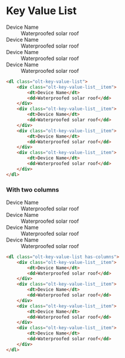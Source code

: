 # Key Value List

<dl class="olt-key-value-list">
    <div class="olt-key-value-list__item">
        <dt>Device Name</dt>
        <dd>Waterproofed solar roof</dd>
    </div>
    <div class="olt-key-value-list__item">
        <dt>Device Name</dt>
        <dd>Waterproofed solar roof</dd>
    </div>
    <div class="olt-key-value-list__item">
        <dt>Device Name</dt>
        <dd>Waterproofed solar roof</dd>
    </div>
    <div class="olt-key-value-list__item">
        <dt>Device Name</dt>
        <dd>Waterproofed solar roof</dd>
    </div>
</dl>

````html
<dl class="olt-key-value-list">
    <div class="olt-key-value-list__item">
        <dt>Device Name</dt>
        <dd>Waterproofed solar roof</dd>
    </div>
    <div class="olt-key-value-list__item">
        <dt>Device Name</dt>
        <dd>Waterproofed solar roof</dd>
    </div>
    <div class="olt-key-value-list__item">
        <dt>Device Name</dt>
        <dd>Waterproofed solar roof</dd>
    </div>
    <div class="olt-key-value-list__item">
        <dt>Device Name</dt>
        <dd>Waterproofed solar roof</dd>
    </div>
</dl>
````

### With two columns

<dl class="olt-key-value-list has-columns">
    <div class="olt-key-value-list__item">
        <dt>Device Name</dt>
        <dd>Waterproofed solar roof</dd>
    </div>
    <div class="olt-key-value-list__item">
        <dt>Device Name</dt>
        <dd>Waterproofed solar roof</dd>
    </div>
    <div class="olt-key-value-list__item">
        <dt>Device Name</dt>
        <dd>Waterproofed solar roof</dd>
    </div>
    <div class="olt-key-value-list__item">
        <dt>Device Name</dt>
        <dd>Waterproofed solar roof</dd>
    </div>
</dl>

````html
<dl class="olt-key-value-list has-columns">
    <div class="olt-key-value-list__item">
        <dt>Device Name</dt>
        <dd>Waterproofed solar roof</dd>
    </div>
    <div class="olt-key-value-list__item">
        <dt>Device Name</dt>
        <dd>Waterproofed solar roof</dd>
    </div>
    <div class="olt-key-value-list__item">
        <dt>Device Name</dt>
        <dd>Waterproofed solar roof</dd>
    </div>
    <div class="olt-key-value-list__item">
        <dt>Device Name</dt>
        <dd>Waterproofed solar roof</dd>
    </div>
</dl>
````